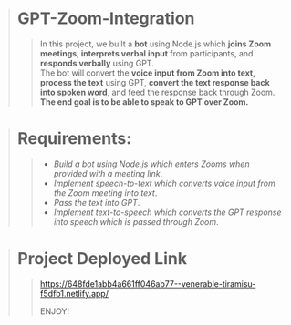 > # GPT-Zoom-Integration
>
> > In this project, we built a **bot** using Node.js which **joins Zoom meetings, interprets verbal input** from participants, and **responds verbally** using GPT.<br/>
> > The bot will convert the **voice input from Zoom into text, process the text** using GPT, **convert the text response back into spoken word**, and feed the response back through Zoom.
> > <br/> **The end goal is to be able to speak to GPT over Zoom.**

> # Requirements:
>
> > - _Build a bot using Node.js which enters Zooms when provided with a meeting link_.
> > - _Implement speech-to-text which converts voice input from the Zoom meeting into text_.
> > - _Pass the text into GPT_.
> > - _Implement text-to-speech which converts the GPT response into speech which is passed through Zoom_.
> >   <br/>


> # Project Deployed Link
>> https://648fde1abb4a661ff046ab77--venerable-tiramisu-f5dfb1.netlify.app/
>> 
>> ENJOY!
